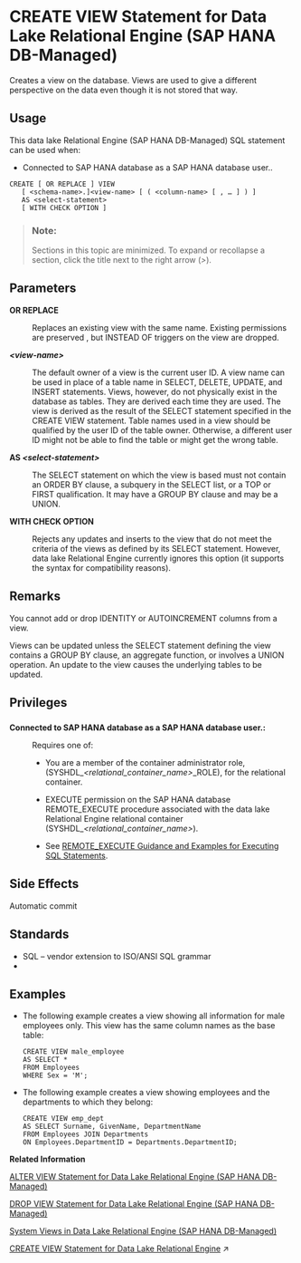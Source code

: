 <!-- loio4d411288dcae4da3a64d44865a0574e9 -->

# CREATE VIEW Statement for Data Lake Relational Engine \(SAP HANA DB-Managed\)

Creates a view on the database. Views are used to give a different perspective on the data even though it is not stored that way.



## Usage

This data lake Relational Engine \(SAP HANA DB-Managed\) SQL statement can be used when:

-   Connected to SAP HANA database as a SAP HANA database user..



```
CREATE [ OR REPLACE ] VIEW
   [ <schema-name>.]<view-name> [ ( <column-name> [ , … ] ) ]
   AS <select-statement>
   [ WITH CHECK OPTION ]
```



> ### Note:  
> Sections in this topic are minimized. To expand or recollapse a section, click the title next to the right arrow \(*\>*\).



<a name="loio4d411288dcae4da3a64d44865a0574e9__section_odh_cwg_1rb"/>

## Parameters


<dl>
<dt><b>

OR REPLACE

</b></dt>
<dd>

Replaces an existing view with the same name. Existing permissions are preserved , but INSTEAD OF triggers on the view are dropped.



</dd><dt><b>

*<view-name\>*

</b></dt>
<dd>

The default owner of a view is the current user ID. A view name can be used in place of a table name in SELECT, DELETE, UPDATE, and INSERT statements. Views, however, do not physically exist in the database as tables. They are derived each time they are used. The view is derived as the result of the SELECT statement specified in the CREATE VIEW statement. Table names used in a view should be qualified by the user ID of the table owner. Otherwise, a different user ID might not be able to find the table or might get the wrong table.



</dd><dt><b>

AS *<select-statement\>*

</b></dt>
<dd>

The SELECT statement on which the view is based must not contain an ORDER BY clause, a subquery in the SELECT list, or a TOP or FIRST qualification. It may have a GROUP BY clause and may be a UNION.



</dd><dt><b>

WITH CHECK OPTION

</b></dt>
<dd>

Rejects any updates and inserts to the view that do not meet the criteria of the views as defined by its SELECT statement. However, data lake Relational Engine currently ignores this option \(it supports the syntax for compatibility reasons\).



</dd>
</dl>



<a name="loio4d411288dcae4da3a64d44865a0574e9__section_wlz_cwg_1rb"/>

## Remarks

You cannot add or drop IDENTITY or AUTOINCREMENT columns from a view.

Views can be updated unless the SELECT statement defining the view contains a GROUP BY clause, an aggregate function, or involves a UNION operation. An update to the view causes the underlying tables to be updated.



<a name="loio4d411288dcae4da3a64d44865a0574e9__section_ut5_rfs_wwb"/>

## Privileges



### 


<dl>
<dt><b>

Connected to SAP HANA database as a SAP HANA database user.:

</b></dt>
<dd>

Requires one of:

-   You are a member of the container administrator role, \(SYSHDL\_*<relational\_container\_name\>*\_ROLE\), for the relational container.
-   EXECUTE permission on the SAP HANA database REMOTE\_EXECUTE procedure associated with the data lake Relational Engine relational container \(SYSHDL\_*<relational\_container\_name\>*\).

-   See [REMOTE\_EXECUTE Guidance and Examples for Executing SQL Statements](remote-execute-guidance-and-examples-for-executing-sql-statements-fd99ac0.md).




</dd>
</dl>



<a name="loio4d411288dcae4da3a64d44865a0574e9__section_jwg_2wg_1rb"/>

## Side Effects

Automatic commit



<a name="loio4d411288dcae4da3a64d44865a0574e9__section_yrq_2wg_1rb"/>

## Standards

-   SQL – vendor extension to ISO/ANSI SQL grammar
-   



<a name="loio4d411288dcae4da3a64d44865a0574e9__section_d5f_fwg_1rb"/>

## Examples

-   The following example creates a view showing all information for male employees only. This view has the same column names as the base table:

    ```
    CREATE VIEW male_employee
    AS SELECT *
    FROM Employees
    WHERE Sex = 'M';
    ```

-   The following example creates a view showing employees and the departments to which they belong:

    ```
    CREATE VIEW emp_dept
    AS SELECT Surname, GivenName, DepartmentName
    FROM Employees JOIN Departments
    ON Employees.DepartmentID = Departments.DepartmentID;
    ```


**Related Information**  


[ALTER VIEW Statement for Data Lake Relational Engine \(SAP HANA DB-Managed\)](alter-view-statement-for-data-lake-relational-engine-sap-hana-db-managed-6ef5483.md "Replaces a view definition with a modified version.")

[DROP VIEW Statement for Data Lake Relational Engine \(SAP HANA DB-Managed\)](drop-view-statement-for-data-lake-relational-engine-sap-hana-db-managed-3c389d9.md "Removes a view from the database.")

[System Views in Data Lake Relational Engine \(SAP HANA DB-Managed\)](../070-system-views/system-views-in-data-lake-relational-engine-sap-hana-db-managed-92e2e6c.md "System views allow you to query for information about the system state using SELECT statements. The results appear as tables.")

[CREATE VIEW Statement for Data Lake Relational Engine](https://help.sap.com/viewer/19b3964099384f178ad08f2d348232a9/2024_1_QRC/en-US/a61a051684f210158cced2d83231bd8a.html "Creates a view on the database. Views are used to give a different perspective on the data even though it is not stored that way.") :arrow_upper_right:

